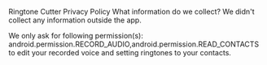 Ringtone Cutter Privacy Policy
What information do we collect?
We didn't collect any information outside the app.

We only ask for following permission(s): android.permission.RECORD_AUDIO,android.permission.READ_CONTACTS to edit your recorded voice and setting ringtones to your contacts.

